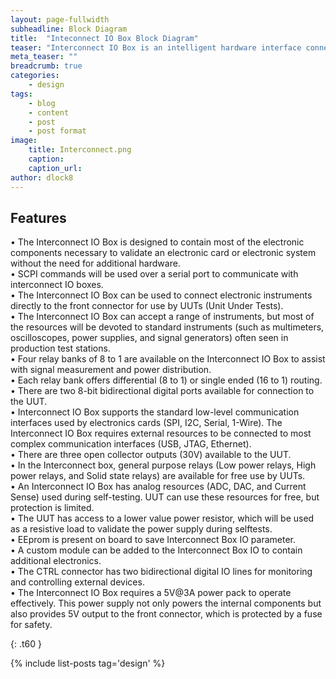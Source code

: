 ```yaml
---
layout: page-fullwidth
subheadline: Block Diagram
title:  "Inteconnect IO Box Block Diagram"
teaser: "Interconnect IO Box is an intelligent hardware interface connected between the UUT and the test equipments."
meta_teaser: ""
breadcrumb: true
categories:
    - design
tags:
    - blog
    - content
    - post
    - post format
image:
    title: Interconnect.png
    caption: 
    caption_url: 
author: dlock8
---
```

## Features

•	The Interconnect IO Box is designed to contain most of the electronic components necessary to validate an electronic card or electronic system without the need for additional hardware.<br>
•	SCPI commands will be used over a serial port to communicate with interconnect IO boxes.<br>
•	The Interconnect IO Box can be used to connect electronic instruments directly to the front connector for use by UUTs (Unit Under Tests).<br>
•	The Interconnect IO Box can accept a range of instruments, but most of the resources will be devoted to standard instruments (such as multimeters, oscilloscopes, power supplies, and signal generators) often seen in production test stations.<br>
•	Four relay banks of 8 to 1 are available on the Interconnect IO Box to assist with signal measurement and power distribution.<br> 
•	Each relay bank offers differential (8 to 1) or single ended (16 to 1) routing.<br> 
•	There are two 8-bit bidirectional digital ports available for connection to the UUT.<br>
•	Interconnect IO Box supports the standard low-level communication interfaces used by electronics cards (SPI, I2C, Serial, 1-Wire). The Interconnect IO Box requires external resources to be connected to most complex communication interfaces (USB, JTAG, Ethernet).<br>
•	There are three open collector outputs (30V) available to the UUT.<br>
•	In the Interconnect box, general purpose relays (Low power relays, High power relays, and Solid state relays) are available for free use by UUTs.<br>
•	An Interconnect IO Box has analog resources (ADC, DAC, and Current Sense) used during self-testing. UUT can use these resources for free, but protection is limited.<br>
•	The UUT has access to a lower value power resistor, which will be used as a resistive load to validate the power supply during selftests.<br>
•	EEprom is present on board to save Interconnect Box IO parameter.<br>
•	A custom module can be added to the Interconnect Box IO to contain additional electronics.<br>
•	The CTRL connector has two bidirectional digital IO lines for monitoring and controlling external devices.<br>
•	The Interconnect IO Box requires a 5V@3A power pack to operate effectively. This power supply not only powers the internal components but also provides 5V output to the front connector, which is protected by a fuse for safety.<br>



{: .t60 }

{% include list-posts tag='design' %}






